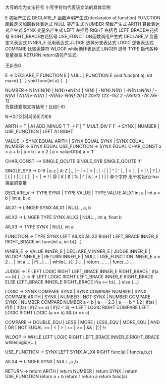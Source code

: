 大写的均为文法符号 小写字符均代表该文法的具体实例

E 初始产生式
DECLARE_F 函数声明产生式(declaraton of function)
FUNCTION  函数定义加函数体表达式
NULL      空产生式
NUMBER    常数产生式
ARITH     算数表达式产生式
SYNX      变量名产生式
LEFT      左括号
RIGHT     右括号
LEFT_BRACE左花括号
RIGHT_BRACE右花括号
USE_FUNCTION函数调用产生式
DECLARE_V 变量定义表达式
INNER_E   泛用表达式
JUDGE     选择分支表达式
LOGIC     逻辑表达式
COMPARE   比较运算符
WLOOP     while循环表达式
LINGER    逗号
TYPE      指代各种变量类型
RETURN    return语句产生式

王新东G

E -> DECLARE_F FUNCTION E | NULL | FUNCTION E
void func(int a);
int main()
{...}
void func(int a)
{...}

<!-- 还需要添加#include -->

<!--数字-->
NUMBER-> N{N}.N{N} | N{N}*eN{N} | N{N} | -N{N}.N{N} | -N{N}*eN{N} | -N{N} | N{N}*e-N{N} | -N{N}*e-N{N}
          20.12      20*e12       123     -152.2       -78*e123      -78    78*e-12      
负数还要能支持括号！比如(-9)

N->0|1|2|3|4|5|6|7|8|9




ARITH-> T | A1 ADD_MINUS T
        T -> F | T MULT_DIV F
        F -> SYNX | NUMBER | USE_FUNCTION | LEFT A1 RIGHT

VALUE -> SYNX EQUAL ARITH | SYNX EQUAL SYNX | SYNX EQUAL NUMBER
      -> SYNX EQUAL USE_FUNCTION
      -> SYNX EQUAL CHAR_CONST
a = a + b | a = b | a = 2 | a = valueOf(b)
a = 'f'
<!-- 还差一个字符串类型的处理 -->

CHAR_CONST —> SINGLE_QOUTE SINGLE_SYB SINGLE_QOUTE
'f'

SINGLE_SYB -> 0-9 | a-z | A-Z | _ | - | = | + | ; | : | | | " | ' | , | < | . | > | \ | ? | / | { | } | [ | ] | ` | ~ | 
           -> ! | @ | # | $ | % | ^ | & | * | ( | )
单个字符 用于初始化char类型的变量


DECLARE_V -> TYPE SYNX | TYPE VALUE | TYPE VALUE AILX1 
int a | int a = b | int a, b, c

AILX1 -> LINGER SYNX AILX1 | NULL
, a, b

AILX2 -> LINGER TYPE SYNX AILX2 | NULL
, int a, float b

AILX3 -> TYPE SYNX | NULL
int a

FUNCTION -> TYPE SYNX LEFT AILX3 AILX2 RIGHT LEFT_BRACE INNER_E RIGHT_BRACE
int func(int a, int b){...} 

INNER_E -> VALUE INNER_E | DECLARE_V INNER_E | JUDGE INNER_E | WLOOP INNER_E | RETURN INNER_E | NULL |                     USE_FUNCTION INNER_E
a = 2 ... | int a ... | if(...) ... | while(...){...} ... | return ... ... | func(...) ...

JUDGE -> IF LEFT LOGIC RIGHT LEFT_BRACE INNER_E RIGHT_BRACE |
        if(a == b) {...}
      -> IF LEFT LOGIC RIGHT LEFT_BRACE INNER_E RIGHT_BRACE ELSE  LEFT_BRACE INNER_E RIGHT_BRACE
        if(a == b){...} else {...}

LOGIC -> SYNX COMPARE SYNX | SYNX COMPARE NUMBER | SYNX COMPARE ARITH | SYNX | NUMBER | NOT SYNX | NUMBER COMPARE SYNX |           NUMBER COMPARE NUMBER 
         a < b             | a == 2.3             | a == b * 1.2   | if(a)     | if(1)  | if(!a)   | if(2 == a)          | if(2 < 3)
      -> LEFT LOGIC RIGHT COMPARE LEFT LOGIC RIGHT LOGIC
         (a == b) && (b == c)   

COMPARE -> DOUBLE_EQU | LESS | MORE | LESS_EQU | MORE_EQU | AND | OR | NOT EUQAL
           ==         | <    | >    | <=       | >=       | &&  | || |   !=

WLOOP -> WHILE LEFT LOGIC RIGHT LEFT_BRACE INNER_E RIGHT_BRACE
while(logic){...}

USE_FUNCTION -> SYNX LEFT SYNX AILX4 RIGHT
func(a) | func(a,b,c)

AILX4 -> LINGER SYNX | NULL
,a ,b

RETURN -> return ARITH | return NUMBER | return SYNX | return USE_FUNCTION 
          return a + b   return 1        return a      return func(a)       

